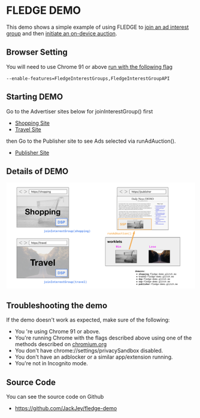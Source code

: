 # FLEDGE DEMO

This demo shows a simple example of using FLEDGE to [join an ad interest group](https://github.com/WICG/turtledove/blob/main/FLEDGE.md#11-joining-interest-groups) and then [initiate an on-device auction](https://github.com/WICG/turtledove/blob/main/FLEDGE.md#2-sellers-run-on-device-auctions).


## Browser Setting

You will need to use Chrome 91 or above [run with the following flag](https://www.chromium.org/developers/how-tos/run-chromium-with-flags)


```
--enable-features=FledgeInterestGroups,FledgeInterestGroupAPI
```


## Starting DEMO

Go to the Advertiser sites below for joinInterestGroup() first

- [Shopping Site](https://shopping-fledge-demo.glitch.me/advertiser/shopping.html)
- [Travel Site](https://travel-fledge-demo.glitch.me/advertiser/travel.html)

then Go to the Publisher site to see Ads selected via runAdAuction().

- [Publisher Site](https://publisher-fledge-demo.glitch.me/publisher/index.html)


## Details of DEMO

![shopping & travel are joinInterestGrouped by DSP and runAdAuction choices Ads in worklet and show it in Publisher](./assets/fledge.png)


## Troubleshooting the demo

If the demo doesn't work as expected, make sure of the following:

- You 're using Chrome 91 or above.
- You're running Chrome with the flags described above using one of the methods described on [chromium.org](https://www.chromium.org/developers/how-tos/run-chromium-with-flags)
- You don't have chrome://settings/privacySandbox disabled.
- You don't have an adblocker or a similar app/extension running.
- You're not in Incognito mode.


##  Source Code

You can see the source code on Github

- <https://github.com/JackJey/fledge-demo>
